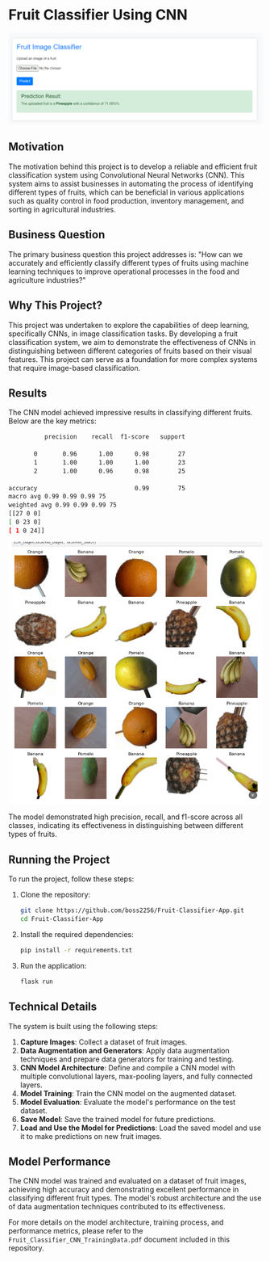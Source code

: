 # Fruit Classifier Using CNN

![App](app.png)

## Motivation
The motivation behind this project is to develop a reliable and efficient fruit classification system using Convolutional Neural Networks (CNN). This system aims to assist businesses in automating the process of identifying different types of fruits, which can be beneficial in various applications such as quality control in food production, inventory management, and sorting in agricultural industries.

## Business Question
The primary business question this project addresses is: "How can we accurately and efficiently classify different types of fruits using machine learning techniques to improve operational processes in the food and agriculture industries?"

## Why This Project?
This project was undertaken to explore the capabilities of deep learning, specifically CNNs, in image classification tasks. By developing a fruit classification system, we aim to demonstrate the effectiveness of CNNs in distinguishing between different categories of fruits based on their visual features. This project can serve as a foundation for more complex systems that require image-based classification.

## Results
The CNN model achieved impressive results in classifying different fruits. Below are the key metrics:

```sh
          precision    recall  f1-score   support

       0       0.96      1.00      0.98        27
       1       1.00      1.00      1.00        23
       2       1.00      0.96      0.98        25

accuracy                           0.99        75
macro avg 0.99 0.99 0.99 75
weighted avg 0.99 0.99 0.99 75
[[27 0 0]
[ 0 23 0]
[ 1 0 24]]
```
![App](fruits.png)


The model demonstrated high precision, recall, and f1-score across all classes, indicating its effectiveness in distinguishing between different types of fruits.

## Running the Project
To run the project, follow these steps:

1. Clone the repository:
    ```sh
    git clone https://github.com/boss2256/Fruit-Classifier-App.git
    cd Fruit-Classifier-App
    ```

2. Install the required dependencies:
    ```sh
    pip install -r requirements.txt
    ```

3. Run the application:
    ```sh
    flask run
    ```

## Technical Details
The system is built using the following steps:

1. **Capture Images**: Collect a dataset of fruit images.
2. **Data Augmentation and Generators**: Apply data augmentation techniques and prepare data generators for training and testing.
3. **CNN Model Architecture**: Define and compile a CNN model with multiple convolutional layers, max-pooling layers, and fully connected layers.
4. **Model Training**: Train the CNN model on the augmented dataset.
5. **Model Evaluation**: Evaluate the model's performance on the test dataset.
6. **Save Model**: Save the trained model for future predictions.
7. **Load and Use the Model for Predictions**: Load the saved model and use it to make predictions on new fruit images.

## Model Performance
The CNN model was trained and evaluated on a dataset of fruit images, achieving high accuracy and demonstrating excellent performance in classifying different fruit types. The model's robust architecture and the use of data augmentation techniques contributed to its effectiveness.

For more details on the model architecture, training process, and performance metrics, please refer to the `Fruit_Classifier_CNN_TrainingData.pdf` document included in this repository.
